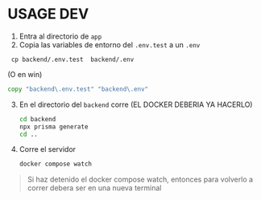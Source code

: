 # **USAGE DEV**

1. Entra al directorio de `app`
2. Copia las variables de entorno  del `.env.test` a un `.env`
  ```zh
   cp backend/.env.test  backend/.env
   ```
(O en win)
```cmd
copy "backend\.env.test" "backend\.env"
```

3. En el directorio del `backend` corre (EL DOCKER DEBERIA YA HACERLO)
   
   ```bash
   cd backend
   npx prisma generate
   cd ..
   ```
   
4. Corre el servidor 
   
   ```bash
   docker compose watch
   ```
> Si haz detenido el docker compose watch, entonces para volverlo a correr debera ser en una nueva terminal
